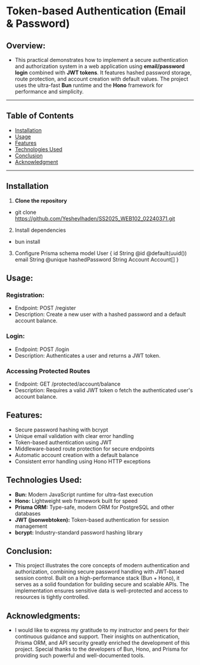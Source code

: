 #  Token-based Authentication (Email & Password)

## Overview:
- This practical demonstrates how to implement a secure authentication and authorization system in a web application using **email/password login** combined with **JWT tokens**. It features hashed password storage, route protection, and account creation with default values. The project uses the ultra-fast **Bun** runtime and the **Hono** framework for performance and simplicity.

---

## Table of Contents

- [Installation](#installation)
- [Usage](#usage)
- [Features](#features)
- [Technologies Used](#technologies-used)
- [Conclusion](#conclusion)
- [Acknowledgment](#acknowledgment)

---

## Installation
1. **Clone the repository**
- git clone <https://github.com/Yesheylhaden/SS2025_WEB102_02240371.git>

2. Install dependencies
- bun install

3. Configure Prisma schema
model User {
  id           String    @id @default(uuid())
  email        String    @unique
  hashedPassword String
  Account      Account[]
}

## Usage:

### Registration:
- Endpoint: POST /register
- Description: Create a new user with a hashed password and a default account balance.

### Login:
- Endpoint: POST /login
- Description: Authenticates a user and returns a JWT token.

### Accessing Protected Routes
- Endpoint: GET /protected/account/balance
- Description: Requires a valid JWT token o fetch the authenticated user's account balance.

## Features:

- Secure password hashing with bcrypt
- Unique email validation with clear error handling
- Token-based authentication using JWT
- Middleware-based route protection for secure endpoints
- Automatic account creation with a default balance
- Consistent error handling using Hono HTTP exceptions

## Technologies Used:

- **Bun:** Modern JavaScript runtime for ultra-fast execution
- **Hono:** Lightweight web framework built for speed
- **Prisma ORM:** Type-safe, modern ORM for PostgreSQL and other databases
- **JWT (jsonwebtoken):** Token-based authentication for session management
- **bcrypt:** Industry-standard password hashing library

## Conclusion:

- This project illustrates the core concepts of modern authentication and authorization, combining secure password handling with JWT-based session control. Built on a high-performance stack (Bun + Hono), it serves as a solid foundation for building secure and scalable APIs. The implementation ensures sensitive data is well-protected and access to resources is tightly controlled.

## Acknowledgments:

- I would like to express my gratitude to my instructor and peers for their continuous guidance and support. Their insights on authentication, Prisma ORM, and API security greatly enriched the development of this project. Special thanks to the developers of Bun, Hono, and Prisma for providing such powerful and well-documented tools.